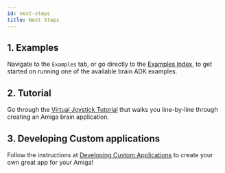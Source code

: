 ```yaml
---
id: next-steps
title: Next Steps
---
```


## 1. Examples

Navigate to the `Examples` tab, or go directly to the [Examples Index](./../examples/examples_index.md),
to get started on running one of the available brain ADK examples.

## 2. Tutorial

Go through the [Virtual Joystick Tutorial](./../examples/virtual_joystick/00_overview.md) that walks you line-by-line
through creating an Amiga brain application.


## 3. Developing Custom applications

Follow the instructions at [Developing Custom Applications](custom-applications.mdx)
to create your own great app for your Amiga!
